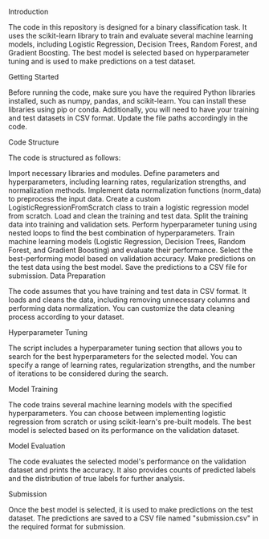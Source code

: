 Introduction

The code in this repository is designed for a binary classification task. It uses the scikit-learn library to train and evaluate several machine learning models, including Logistic Regression, Decision Trees, Random Forest, and Gradient Boosting. The best model is selected based on hyperparameter tuning and is used to make predictions on a test dataset.

Getting Started

Before running the code, make sure you have the required Python libraries installed, such as numpy, pandas, and scikit-learn. You can install these libraries using pip or conda. Additionally, you will need to have your training and test datasets in CSV format. Update the file paths accordingly in the code.

Code Structure

The code is structured as follows:

Import necessary libraries and modules.
Define parameters and hyperparameters, including learning rates, regularization strengths, and normalization methods.
Implement data normalization functions (norm_data) to preprocess the input data.
Create a custom LogisticRegressionFromScratch class to train a logistic regression model from scratch.
Load and clean the training and test data.
Split the training data into training and validation sets.
Perform hyperparameter tuning using nested loops to find the best combination of hyperparameters.
Train machine learning models (Logistic Regression, Decision Trees, Random Forest, and Gradient Boosting) and evaluate their performance.
Select the best-performing model based on validation accuracy.
Make predictions on the test data using the best model.
Save the predictions to a CSV file for submission.
Data Preparation

The code assumes that you have training and test data in CSV format. It loads and cleans the data, including removing unnecessary columns and performing data normalization. You can customize the data cleaning process according to your dataset.

Hyperparameter Tuning

The script includes a hyperparameter tuning section that allows you to search for the best hyperparameters for the selected model. You can specify a range of learning rates, regularization strengths, and the number of iterations to be considered during the search.

Model Training

The code trains several machine learning models with the specified hyperparameters. You can choose between implementing logistic regression from scratch or using scikit-learn's pre-built models. The best model is selected based on its performance on the validation dataset.

Model Evaluation

The code evaluates the selected model's performance on the validation dataset and prints the accuracy. It also provides counts of predicted labels and the distribution of true labels for further analysis.

Submission

Once the best model is selected, it is used to make predictions on the test dataset. The predictions are saved to a CSV file named "submission.csv" in the required format for submission.

